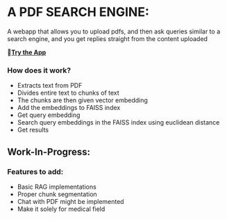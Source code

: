# A PDF SEARCH ENGINE:
 A webapp that allows you to upload pdfs, and then ask queries similar to a search engine, and you get replies straight from the content uploaded    
 
 🔗[**Try the App**](https://pdf-search-engine-san-io.streamlit.app)
### How does it work?
- Extracts text from PDF
- Divides entire text to chunks of text
- The chunks are then given vector embedding
- Add the embeddings to FAISS index
- Get query embedding
- Search query embeddings in the FAISS index using euclidean distance
- Get results
## Work-In-Progress:
### Features to add:
- Basic RAG implementations
- Proper chunk segmentation
- Chat with PDF might be implemented
- Make it solely for medical field
